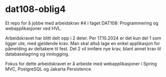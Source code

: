 # dat108-oblig4
Et repo for å jobbe med arbeidskrav #4 i faget DAT108: Programmering og webapplikasjoner ved HVL.

Arbeidskravet har blitt delt opp i 2 deler. Per 17.10.2024 er det kun del 1 som ligger ute, med gjeldende krav. Man skal altså lage en enkel applikasjon for påmelding av deltakere til fest.
Del 2 vil innføre nye krav, blant annet krav til databaselagring og innlogging.

Fokus for dette arbeidskravet er å arbeide med webapplikasjoner i Spring MVC, PostgreSQL og Jakarta Persistence.
